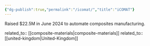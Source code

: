 ```yaml
---
{"dg-publish":true,"permalink":"/icomat/","title":"iCOMAT"}
---
```



Raised $22.5M in June 2024 to automate composites manufacturing.

related_to:: [[composite-materials\|composite-materials]]
related_to:: [[united-kingdom\|United-Kingdom]]
